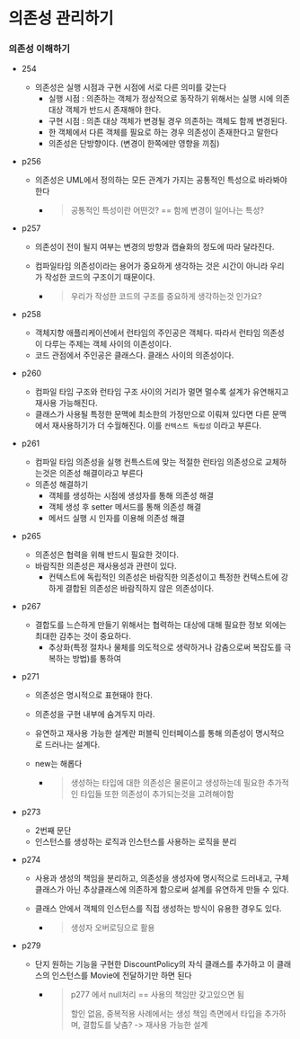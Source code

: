 # 의존성 관리하기

### 의존성 이해하기

- 254

    - 의존성은 실행 시점과 구현 시점에 서로 다른 의미를 갖는다
        - 실행 시점 : 의존하는 객체가 정상적으로 동작하기 위해서는 실행 시에 의존 대상 객체가 반드시 존재해야 한다.
        - 구현 시점 : 의존 대상 객체가 변경될 경우 의존하는 객체도 함께 변경된다.
        - 한 객체에서 다른 객체를 필요로 하는 경우 의존성이 존재한다고 말한다
        - 의존성은 단방향이다. (변경이 한쪽에만 영향을 끼침)

- p256

    - 의존성은 UML에서 정의하는 모든 관계가 가지는 공통적인 특성으로 바라봐야 한다

        - > 공통적인 특성이란 어떤것? == 함께 변경이 일어나는 특성?

- p257

    - 의존성이 전이 될지 여부는 변경의 방향과 캡슐화의 정도에 따라 달라진다.

    - 컴파일타임 의존성이라는 용어가 중요하게 생각하는 것은 시간이 아니라 우리가 작성한 코드의 구조이기 때문이다.

        - > 우리가 작성한 코드의 구조를 중요하게 생각하는것 인가요?

- p258

    - 객체지향 애플리케이션에서 런타임의 주인공은 객체다. 따라서 런타임 의존성이 다루는 주제는 객체 사이의 이존성이다.
    - 코드 관점에서 주인공은 클래스다. 클래스 사이의 의존성이다.

- p260

    - 컴파일 타임 구조와 런타임 구조 사이의 거리가 멀면 멀수록 설계가 유연해지고 재사용 가능해진다.
    - 클래스가 사용될 특정한 문맥에 최소한의 가정만으로 이뤄져 있다면 다른 문맥에서 재사용하기가 더 수월해진다. 이를 `컨텍스트 독립성` 이라고 부른다.

- p261

    - 컴파일 타임 의존성을 실행 컨특스트에 맞는 적절한 런타임 의존성으로 교체하는것은 의존성 해결이라고 부른다
    - 의존성 해결하기
        - 객체를 생성하는 시점에 생성자를 통해 의존성 해결
        - 객체 생성 후 setter 메서드를 통해 의존성 해결
        - 메서드 실행 시 인자를 이용해 의존성 해결

- p265
    - 의존성은 협력을 위해 반드시 필요한 것이다.
    - 바람직한 의존성은 재사용성과 관련이 있다.
        - 컨텍스트에 독립적인 의존성은 바람직한 의존성이고 특정한 컨텍스트에 강하게 결합된 의존성은 바람직하지 않은 의존성이다.
- p267
    - 결합도를 느슨하게 만들기 위해서는 협력하는 대상에 대해 필요한 정보 외에는 최대한 감추는 것이 중요하다.
        - 추상화(특정 절차나 물체를 의도적으로 생략하거나 감춤으로써 복잡도를 극복하는 방법)를 통하여

- p271

    - 의존성은 명시적으로 표현돼야 한다.

    - 의존성을 구현 내부에 숨겨두지 마라.

    - 유연하고 재사용 가능한 설계란 퍼블릭 인터페이스를 통해 의존성이 명시적으로 드러나는 설계다.

    - new는 해롭다

        - > 생성하는 타입에 대한 의존성은 물론이고 생성하는데 필요한 추가적인 타입들 또한 의존성이 추가되는것을 고려해야함

- p273

    - 2번째 문단
    - 인스턴스를 생성하는 로직과 인스턴스를 사용하는 로직을 분리

- p274

    - 사용과 생성의 책임을 분리하고, 의존성을 생성자에 명시적으로 드러내고, 구체 클래스가 아닌 추상클래스에 의존하게 함으로써 설계를 유연하게 만들 수 있다.

    - 클래스 안에서 객체의 인스턴스를 직접 생성하는 방식이 유용한 경우도 있다.

        - > 생성자 오버로딩으로 활용

- p279

    - 단지 원하는 기능을 구현한 DiscountPolicy의 자식 클래스를 추가하고 이 클래스의 인스턴스를 Movie에 전달하기만 하면 된다

        - > p277 에서 null처리 == 사용의 책임만 갖고있으면 됨
            >
            > 할인 없음, 중복적용 사례에서는 생성 책임 측면에서 타입을 추가하며, 결합도를 낮춤? -> 재사용 가능한 설계

